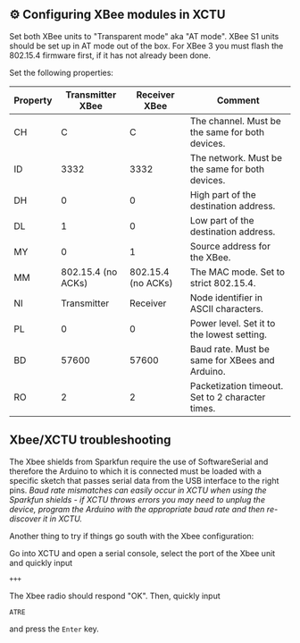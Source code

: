 ## :gear: Configuring XBee modules in XCTU

Set both XBee units to "Transparent mode" aka "AT mode".
XBee S1 units should be set up in AT mode out of the box.
For XBee 3 you must flash the 802.15.4 firmware first, if it has not already been done.

Set the following properties:

Property | Transmitter XBee      |	Receiver XBee           | Comment
---------|-----------------------|--------------------------|---------
CH 	     | C   	                 | C                        | The channel. Must be the same for both devices.
ID 	     | 3332   	             | 3332                     | The network. Must be the same for both devices.
DH 	     | 0       	             | 0       	                | High part of the destination address.
DL 	     | 1                     | 0                        | Low part of the destination address.
MY 	     | 0                     | 1                        | Source address for the XBee.
MM         | 802.15.4 (no ACKs)       | 802.15.4 (no ACKs)        | The MAC mode. Set to strict 802.15.4.
NI 	     | Transmitter 	         | Receiver 	              | Node identifier in ASCII characters.
PL       | 0                     |	0 	                    | Power level. Set it to the lowest setting.
BD         | 57600               |  57600                      | Baud rate. Must be same for XBees and Arduino.
RO         | 2                   | 2                           | Packetization timeout. Set to 2 character times.

## Xbee/XCTU troubleshooting

The Xbee shields from Sparkfun require the use of SoftwareSerial and therefore the Arduino to which it is connected must be loaded with a specific sketch that passes serial data from the USB interface to the right pins.
*Baud rate mismatches can easily occur in XCTU when using the Sparkfun shields - if XCTU throws errors you may need to unplug the device, program the Arduino with the appropriate baud rate and then re-discover it in XCTU.*

Another thing to try if things go south with the Xbee configuration:

Go into XCTU and open a serial console, select the port of the Xbee unit and quickly input
```
+++
```
The Xbee radio should respond "OK".
Then, quickly input
```
ATRE
```
and press the `Enter` key.
